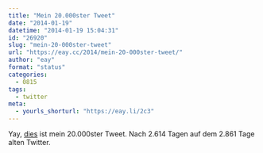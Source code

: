 ```yaml
---
title: "Mein 20.000ster Tweet"
date: "2014-01-19"
datetime: "2014-01-19 15:04:31"
id: "26920"
slug: "mein-20-000ster-tweet"
url: "https://eay.cc/2014/mein-20-000ster-tweet/"
author: "eay"
format: "status"
categories:
  - 0815
tags:
  - twitter
meta:
  - yourls_shorturl: "https://eay.li/2c3"
---
```


Yay, [dies](https://twitter.com/eay/status/424848562904903680) ist mein 20.000ster Tweet. Nach 2.614 Tagen auf dem 2.861 Tage alten Twitter.
